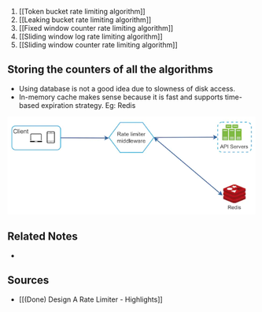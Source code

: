 1. [[Token bucket rate limiting algorithm]]
2. [[Leaking bucket rate limiting algorithm]]
3. [[Fixed window counter rate limiting algorithm]]
4. [[Sliding window log rate limiting algorithm]]
5. [[Sliding window counter rate limiting algorithm]]

## Storing the counters of all the algorithms
- Using database is not a good idea due to slowness of disk access.
- In-memory cache makes sense because it is fast and supports time-based expiration strategy. Eg: Redis

![High level rate limiter architecture](Assets/High_level_rate_limiter_architecture.webp)

## Related Notes
- 

## Sources
- [[(Done) Design A Rate Limiter - Highlights]]